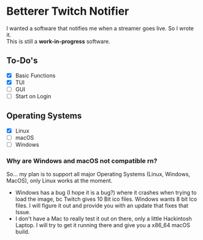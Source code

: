 # Betterer Twitch Notifier
I wanted a software that notifies me when a streamer goes live. So I wrote it.\
This is still a **work-in-progress** software.

## To-Do's
- [x] Basic Functions
- [X] TUI
- [ ] GUI
- [ ] Start on Login

## Operating Systems
- [X] Linux 
- [ ] macOS
- [ ] Windows

### Why are Windows and macOS not compatible rn? 
So... my plan is to support all major Operating Systems (Linux, Windows, MacOS), only Linux works at the moment.

- Windows has a bug (I hope it is a bug?) where it crashes when trying to load the image, bc Twitch gives 10 Bit ico files. Windows wants 8 bit Ico files. I will figure it out and provide you with an update that fixes that Issue.
- I don't have a Mac to really test it out on there, only a little Hackintosh Laptop. I will try to get it running there and give you a x86_64 macOS build.
